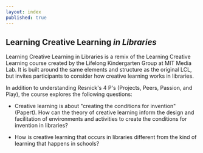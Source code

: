 ```yaml
---
layout: index
published: true
---
```


## Learning Creative Learning *in Libraries* ##

Learning Creative Learning in Libraries is a remix of the Learning Creative Learning course created by the Lifelong Kindergarten Group at MIT Media Lab.  It is built around the same elements and structure as the original LCL, but invites participants to consider how creative learning works in libraries. 

In addition to understanding Resnick's 4 P's (Projects, Peers, Passion, and Play), the course explores the following questions:

* Creative learning is about "creating the conditions for invention" (Papert). How can the theory of creative learning inform the design and facilitation of environments and activities to create the conditions for invention in libraries?

* How is creative learning that occurs in libraries different from the kind of learning that happens in schools?




